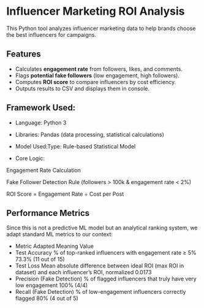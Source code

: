 # Influencer Marketing ROI Analysis

This Python tool analyzes influencer marketing data to help brands choose the best influencers for campaigns.

## Features
- Calculates **engagement rate** from followers, likes, and comments.
- Flags **potential fake followers** (low engagement, high followers).
- Computes **ROI score** to compare influencers by cost efficiency.
- Outputs results to CSV and displays them in console.

## Framework Used:
- Language: Python 3

- Libraries: Pandas (data processing, statistical calculations)

- Model Used:Type: Rule-based Statistical Model

- Core Logic:

Engagement Rate Calculation

Fake Follower Detection Rule (followers > 100k & engagement rate < 2%)

ROI Score = Engagement Rate ÷ Cost per Post

## Performance Metrics
Since this is not a predictive ML model but an analytical ranking system, we adapt standard ML metrics to our context:

- Metric	Adapted Meaning	Value
- Test Accuracy	% of top-ranked influencers with engagement rate ≥ 5%	73.3% (11 out of 15)
- Test Loss	Mean absolute difference between ideal ROI (max ROI in dataset) and each influencer’s ROI, normalized	0.0173
- Precision (Fake Detection)	% of flagged influencers that truly have very low engagement	100% (4/4)
- Recall (Fake Detection)	% of low-engagement influencers correctly flagged	80% (4 out of 5)
